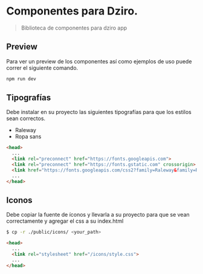 # Componentes para Dziro.

> Biblioteca de componentes para dziro app

## Preview 
Para ver un preview de los componentes así como ejemplos de uso puede correr el siguiente comando.
```bash
npm run dev
```

## Tipografías
Debe instalar en su proyecto las siguientes tipografías para que los estilos sean correctos.
- Raleway
- Ropa sans

```html
<head>
  ...
  <link rel="preconnect" href="https://fonts.googleapis.com">
  <link rel="preconnect" href="https://fonts.gstatic.com" crossorigin>
  <link href="https://fonts.googleapis.com/css2?family=Raleway&family=Ropa+Sans&display=swap" rel="stylesheet">
  ...
</head>
```

## Iconos
Debe copiar la fuente de íconos y llevarla a su proyecto para que se vean correctamente y agregar el css a su index.html
``` bash
$ cp -r ./public/icons/ <your_path>
```

```html
<head>
  ...
  <link rel="stylesheet" href="/icons/style.css">
  ...
</head>
```


